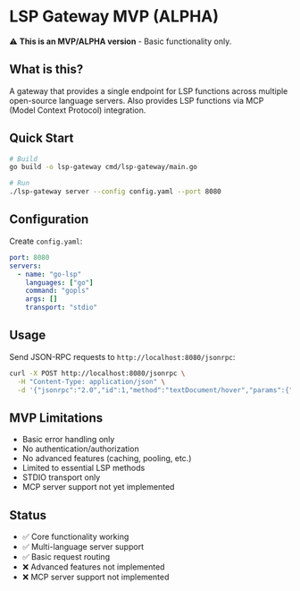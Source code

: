 # LSP Gateway MVP (ALPHA)

⚠️ **This is an MVP/ALPHA version** - Basic functionality only.

## What is this?

A gateway that provides a single endpoint for LSP functions across multiple open-source language servers. Also provides LSP functions via MCP (Model Context Protocol) integration.

## Quick Start

```bash
# Build
go build -o lsp-gateway cmd/lsp-gateway/main.go

# Run
./lsp-gateway server --config config.yaml --port 8080
```

## Configuration

Create `config.yaml`:

```yaml
port: 8080
servers:
  - name: "go-lsp"
    languages: ["go"]
    command: "gopls"
    args: []
    transport: "stdio"
```

## Usage

Send JSON-RPC requests to `http://localhost:8080/jsonrpc`:

```bash
curl -X POST http://localhost:8080/jsonrpc \
  -H "Content-Type: application/json" \
  -d '{"jsonrpc":"2.0","id":1,"method":"textDocument/hover","params":{"textDocument":{"uri":"file:///test.go"},"position":{"line":0,"character":0}}}'
```

## MVP Limitations

- Basic error handling only
- No authentication/authorization
- No advanced features (caching, pooling, etc.)
- Limited to essential LSP methods
- STDIO transport only
- MCP server support not yet implemented

## Status

- ✅ Core functionality working
- ✅ Multi-language server support
- ✅ Basic request routing
- ❌ Advanced features not implemented
- ❌ MCP server support not implemented